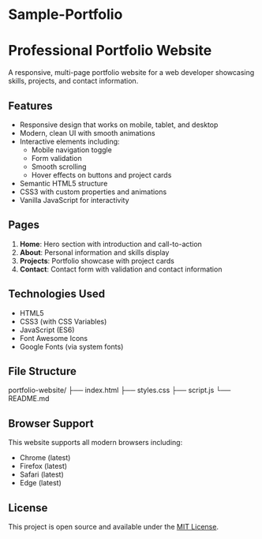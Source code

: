 # Sample-Portfolio
# Professional Portfolio Website

A responsive, multi-page portfolio website for a web developer showcasing skills, projects, and contact information.

## Features

- Responsive design that works on mobile, tablet, and desktop
- Modern, clean UI with smooth animations
- Interactive elements including:
  - Mobile navigation toggle
  - Form validation
  - Smooth scrolling
  - Hover effects on buttons and project cards
- Semantic HTML5 structure
- CSS3 with custom properties and animations
- Vanilla JavaScript for interactivity

## Pages

1. **Home**: Hero section with introduction and call-to-action
2. **About**: Personal information and skills display
3. **Projects**: Portfolio showcase with project cards
4. **Contact**: Contact form with validation and contact information

## Technologies Used

- HTML5
- CSS3 (with CSS Variables)
- JavaScript (ES6)
- Font Awesome Icons
- Google Fonts (via system fonts)

## File Structure
portfolio-website/
├── index.html
├── styles.css
├── script.js
└── README.md

## Browser Support

This website supports all modern browsers including:
- Chrome (latest)
- Firefox (latest)
- Safari (latest)
- Edge (latest)

## License

This project is open source and available under the [MIT License](LICENSE).
